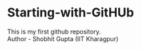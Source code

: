 # Starting-with-GitHUb
This is my first github repository.
<br>
Author - Shobhit Gupta (IIT Kharagpur)